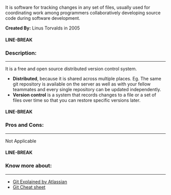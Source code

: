 It is software for tracking changes in any set of files, usually used for coordinating work among programmers collaboratively developing source code during software development.

**Created By:** Linus Torvalds in 2005

#### LINE-BREAK

### **Description:**

---

It is a free and open source distributed version control system.
- **Distributed**, because it is shared across multiple places. Eg. The same git repository is available on the server as well as with your fellow teammates and every single repository can be updated independently.
- **Version control** is a system that records changes to a file or a set of files over time so that you can restore specific versions later.

#### LINE-BREAK

### **Pros and Cons:**

---

Not Applicable   

#### LINE-BREAK
  
### **Know more about:**

---

- [Git Explained by Atlassian](https://www.atlassian.com/git/tutorials/what-is-git)
- [Git Cheat sheet](https://education.github.com/git-cheat-sheet-education.pdf)




